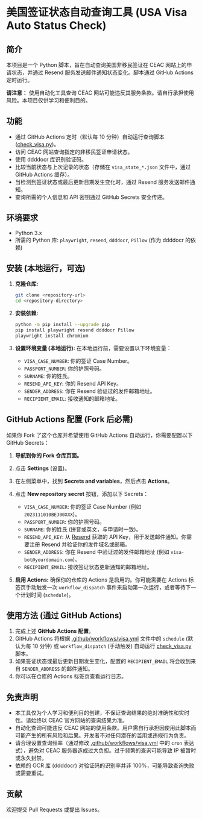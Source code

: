 # 美国签证状态自动查询工具 (USA Visa Auto Status Check)

## 简介

本项目是一个 Python 脚本，旨在自动查询美国非移民签证在 CEAC 网站上的申请状态，并通过 Resend 服务发送邮件通知状态变化。脚本通过 GitHub Actions 定时运行。

**请注意：** 使用自动化工具查询 CEAC 网站可能违反其服务条款。请自行承担使用风险。本项目仅供学习和便利目的。

## 功能

*   通过 GitHub Actions 定时（默认每 10 分钟）自动运行查询脚本 ([check_visa.py](check_visa.py))。
*   访问 CEAC 网站查询指定的非移民签证申请状态。
*   使用 ddddocr 库识别验证码。
*   比较当前状态与上次记录的状态（存储在 `visa_state_*.json` 文件中，通过 GitHub Actions 缓存）。
*   当检测到签证状态或最后更新日期发生变化时，通过 Resend 服务发送邮件通知。
*   查询所需的个人信息和 API 密钥通过 GitHub Secrets 安全传递。

## 环境要求

*   Python 3.x
*   所需的 Python 库: `playwright`, `resend`, `ddddocr`, `Pillow` (作为 ddddocr 的依赖)

## 安装 (本地运行，可选)

1.  **克隆仓库:**
    ```bash
    git clone <repository-url>
    cd <repository-directory>
    ```

2.  **安装依赖:**
    ```bash
    python -m pip install --upgrade pip
    pip install playwright resend ddddocr Pillow
    playwright install chromium
    ```
3.  **设置环境变量 (本地运行):**
    在本地运行前，需要设置以下环境变量：
    *   `VISA_CASE_NUMBER`: 你的签证 Case Number。
    *   `PASSPORT_NUMBER`: 你的护照号码。
    *   `SURNAME`: 你的姓氏。
    *   `RESEND_API_KEY`: 你的 Resend API Key。
    *   `SENDER_ADDRESS`: 你在 Resend 验证过的发件邮箱地址。
    *   `RECIPIENT_EMAIL`: 接收通知的邮箱地址。

## GitHub Actions 配置 (Fork 后必需)

如果你 Fork 了这个仓库并希望使用 GitHub Actions 自动运行，你需要配置以下 GitHub Secrets：

1.  **导航到你的 Fork 仓库页面。**
2.  点击 **Settings** (设置)。
3.  在左侧菜单中，找到 **Secrets and variables**，然后点击 **Actions**。
4.  点击 **New repository secret** 按钮，添加以下 Secrets：
    *   `VISA_CASE_NUMBER`: 你的签证 Case Number (例如 `2023111010BEJ00XXX`)。
    *   `PASSPORT_NUMBER`: 你的护照号码。
    *   `SURNAME`: 你的姓氏 (拼音或英文，与申请时一致)。
    *   `RESEND_API_KEY`: 从 [Resend](https://resend.com/) 获取的 API Key，用于发送邮件通知。你需要注册 Resend 并验证你的发件域名或邮箱。
    *   `SENDER_ADDRESS`: 你在 Resend 中验证过的发件邮箱地址 (例如 `visa-bot@yourdomain.com`)。
    *   `RECIPIENT_EMAIL`: 接收签证状态更新通知的邮箱地址。

5.  **启用 Actions:** 确保你的仓库的 Actions 是启用的。你可能需要在 Actions 标签页手动触发一次 `workflow_dispatch` 事件来启动第一次运行，或者等待下一个计划时间 (`schedule`)。

## 使用方法 (通过 GitHub Actions)

1.  完成上述 **GitHub Actions 配置**。
2.  GitHub Actions 将根据 [.github/workflows/visa.yml](.github/workflows/visa.yml) 文件中的 `schedule` (默认为每 10 分钟) 或 `workflow_dispatch` (手动触发) 自动运行 [check_visa.py](check_visa.py) 脚本。
3.  如果签证状态或最后更新日期发生变化，配置的 `RECIPIENT_EMAIL` 将会收到来自 `SENDER_ADDRESS` 的邮件通知。
4.  你可以在仓库的 Actions 标签页查看运行日志。

## 免责声明

*   本工具仅为个人学习和便利目的创建，不保证查询结果的绝对准确性和实时性。请始终以 CEAC 官方网站的查询结果为准。
*   自动化查询可能违反 CEAC 网站的使用条款。用户需自行承担因使用此脚本而可能产生的所有风险和后果。开发者不对任何潜在的滥用或违规行为负责。
*   请合理设置查询频率（通过修改 [.github/workflows/visa.yml](.github/workflows/visa.yml) 中的 `cron` 表达式），避免对 CEAC 服务器造成过大负担。过于频繁的查询可能导致 IP 被暂时或永久封禁。
*   依赖的 OCR 库 (ddddocr) 对验证码的识别率并非 100%，可能导致查询失败或需要重试。

## 贡献

欢迎提交 Pull Requests 或提出 Issues。